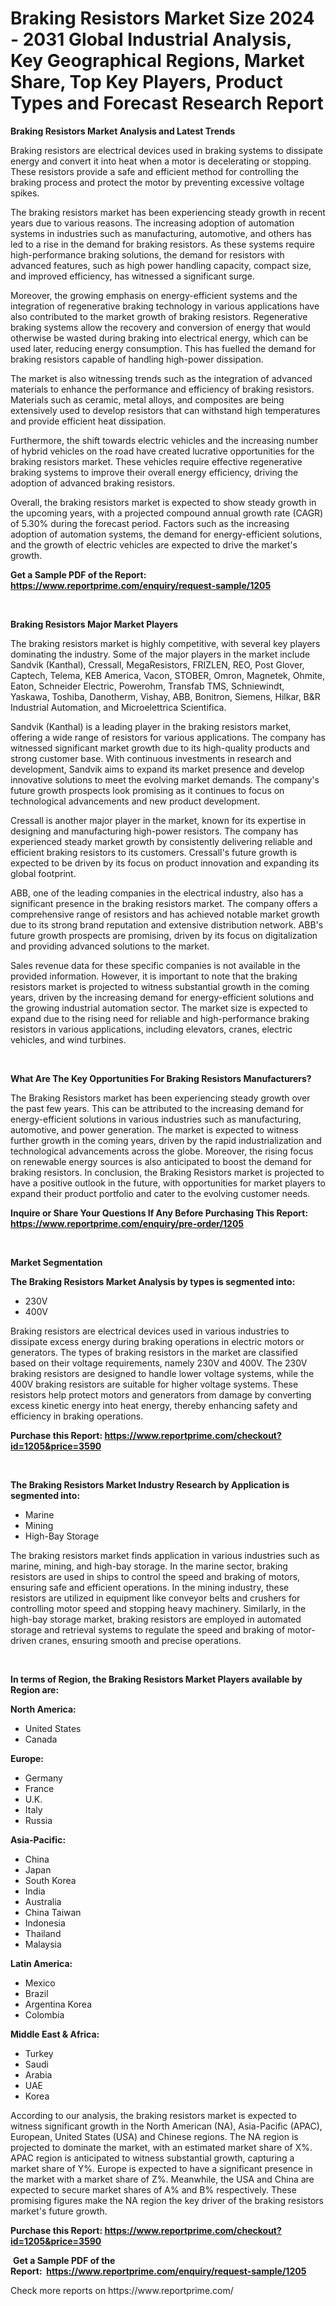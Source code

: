 <p><h1>Braking Resistors Market Size 2024 - 2031 Global Industrial Analysis, Key Geographical Regions, Market Share, Top Key Players, Product Types and Forecast Research Report</h1></p><p><strong>Braking Resistors Market Analysis and Latest Trends</strong></p>
<p><p>Braking resistors are electrical devices used in braking systems to dissipate energy and convert it into heat when a motor is decelerating or stopping. These resistors provide a safe and efficient method for controlling the braking process and protect the motor by preventing excessive voltage spikes.</p><p>The braking resistors market has been experiencing steady growth in recent years due to various reasons. The increasing adoption of automation systems in industries such as manufacturing, automotive, and others has led to a rise in the demand for braking resistors. As these systems require high-performance braking solutions, the demand for resistors with advanced features, such as high power handling capacity, compact size, and improved efficiency, has witnessed a significant surge.</p><p>Moreover, the growing emphasis on energy-efficient systems and the integration of regenerative braking technology in various applications have also contributed to the market growth of braking resistors. Regenerative braking systems allow the recovery and conversion of energy that would otherwise be wasted during braking into electrical energy, which can be used later, reducing energy consumption. This has fuelled the demand for braking resistors capable of handling high-power dissipation.</p><p>The market is also witnessing trends such as the integration of advanced materials to enhance the performance and efficiency of braking resistors. Materials such as ceramic, metal alloys, and composites are being extensively used to develop resistors that can withstand high temperatures and provide efficient heat dissipation.</p><p>Furthermore, the shift towards electric vehicles and the increasing number of hybrid vehicles on the road have created lucrative opportunities for the braking resistors market. These vehicles require effective regenerative braking systems to improve their overall energy efficiency, driving the adoption of advanced braking resistors.</p><p>Overall, the braking resistors market is expected to show steady growth in the upcoming years, with a projected compound annual growth rate (CAGR) of 5.30% during the forecast period. Factors such as the increasing adoption of automation systems, the demand for energy-efficient solutions, and the growth of electric vehicles are expected to drive the market's growth.</p></p>
<p><strong>Get a Sample PDF of the Report:&nbsp; <a href="https://www.reportprime.com/enquiry/request-sample/1205">https://www.reportprime.com/enquiry/request-sample/1205</a></strong></p>
<p>&nbsp;</p>
<p><strong>Braking Resistors Major Market Players</strong></p>
<p><p>The braking resistors market is highly competitive, with several key players dominating the industry. Some of the major players in the market include Sandvik (Kanthal), Cressall, MegaResistors, FRIZLEN, REO, Post Glover, Captech, Telema, KEB America, Vacon, STOBER, Omron, Magnetek, Ohmite, Eaton, Schneider Electric, Powerohm, Transfab TMS, Schniewindt, Yaskawa, Toshiba, Danotherm, Vishay, ABB, Bonitron, Siemens, Hilkar, B&R Industrial Automation, and Microelettrica Scientifica.</p><p>Sandvik (Kanthal) is a leading player in the braking resistors market, offering a wide range of resistors for various applications. The company has witnessed significant market growth due to its high-quality products and strong customer base. With continuous investments in research and development, Sandvik aims to expand its market presence and develop innovative solutions to meet the evolving market demands. The company's future growth prospects look promising as it continues to focus on technological advancements and new product development.</p><p>Cressall is another major player in the market, known for its expertise in designing and manufacturing high-power resistors. The company has experienced steady market growth by consistently delivering reliable and efficient braking resistors to its customers. Cressall's future growth is expected to be driven by its focus on product innovation and expanding its global footprint.</p><p>ABB, one of the leading companies in the electrical industry, also has a significant presence in the braking resistors market. The company offers a comprehensive range of resistors and has achieved notable market growth due to its strong brand reputation and extensive distribution network. ABB's future growth prospects are promising, driven by its focus on digitalization and providing advanced solutions to the market.</p><p>Sales revenue data for these specific companies is not available in the provided information. However, it is important to note that the braking resistors market is projected to witness substantial growth in the coming years, driven by the increasing demand for energy-efficient solutions and the growing industrial automation sector. The market size is expected to expand due to the rising need for reliable and high-performance braking resistors in various applications, including elevators, cranes, electric vehicles, and wind turbines.</p></p>
<p>&nbsp;</p>
<p><strong>What Are The Key Opportunities For Braking Resistors Manufacturers?</strong></p>
<p><p>The Braking Resistors market has been experiencing steady growth over the past few years. This can be attributed to the increasing demand for energy-efficient solutions in various industries such as manufacturing, automotive, and power generation. The market is expected to witness further growth in the coming years, driven by the rapid industrialization and technological advancements across the globe. Moreover, the rising focus on renewable energy sources is also anticipated to boost the demand for braking resistors. In conclusion, the Braking Resistors market is projected to have a positive outlook in the future, with opportunities for market players to expand their product portfolio and cater to the evolving customer needs.</p></p>
<p><strong>Inquire or Share Your Questions If Any Before Purchasing This Report: <a href="https://www.reportprime.com/enquiry/pre-order/1205">https://www.reportprime.com/enquiry/pre-order/1205</a></strong></p>
<p>&nbsp;</p>
<p><strong>Market Segmentation</strong></p>
<p><strong>The Braking Resistors Market Analysis by types is segmented into:</strong></p>
<p><ul><li>230V</li><li>400V</li></ul></p>
<p><p>Braking resistors are electrical devices used in various industries to dissipate excess energy during braking operations in electric motors or generators. The types of braking resistors in the market are classified based on their voltage requirements, namely 230V and 400V. The 230V braking resistors are designed to handle lower voltage systems, while the 400V braking resistors are suitable for higher voltage systems. These resistors help protect motors and generators from damage by converting excess kinetic energy into heat energy, thereby enhancing safety and efficiency in braking operations.</p></p>
<p><strong>Purchase this Report:&nbsp;<a href="https://www.reportprime.com/checkout?id=1205&price=3590">https://www.reportprime.com/checkout?id=1205&price=3590</a></strong></p>
<p>&nbsp;</p>
<p><strong>The Braking Resistors Market Industry Research by Application is segmented into:</strong></p>
<p><ul><li>Marine</li><li>Mining</li><li>High-Bay Storage</li></ul></p>
<p><p>The braking resistors market finds application in various industries such as marine, mining, and high-bay storage. In the marine sector, braking resistors are used in ships to control the speed and braking of motors, ensuring safe and efficient operations. In the mining industry, these resistors are utilized in equipment like conveyor belts and crushers for controlling motor speed and stopping heavy machinery. Similarly, in the high-bay storage market, braking resistors are employed in automated storage and retrieval systems to regulate the speed and braking of motor-driven cranes, ensuring smooth and precise operations.</p></p>
<p>&nbsp;</p>
<p><strong>In terms of Region, the Braking Resistors Market Players available by Region are:</strong></p>
<p>
    <p> <strong> North America: </strong>
        <ul>
            <li>United States</li>
            <li>Canada</li>
        </ul>
        </p> 
    <p> <strong> Europe: </strong>
        <ul>
            <li>Germany</li>
            <li>France</li>
            <li>U.K.</li>
            <li>Italy</li>
            <li>Russia</li>
        </ul>
        </p> 
    <p> <strong> Asia-Pacific: </strong>
        <ul>
            <li>China</li>
            <li>Japan</li>
            <li>South Korea</li>
            <li>India</li>
            <li>Australia</li>
            <li>China Taiwan</li>
            <li>Indonesia</li>
            <li>Thailand</li>
            <li>Malaysia</li>
        </ul>
        </p> 
    <p> <strong> Latin America: </strong>
        <ul>
            <li>Mexico</li>
            <li>Brazil</li>
            <li>Argentina Korea</li>
            <li>Colombia</li>
        </ul>
        </p> 
    <p> <strong> Middle East & Africa: </strong>
        <ul>
            <li>Turkey</li>
            <li>Saudi</li>
            <li>Arabia</li>
            <li>UAE</li>
            <li>Korea</li>
        </ul>
    </p>
    </p>
<p><p>According to our analysis, the braking resistors market is expected to witness significant growth in the North American (NA), Asia-Pacific (APAC), European, United States (USA) and Chinese regions. The NA region is projected to dominate the market, with an estimated market share of X%. APAC region is anticipated to witness substantial growth, capturing a market share of Y%. Europe is expected to have a significant presence in the market with a market share of Z%. Meanwhile, the USA and China are expected to secure market shares of A% and B% respectively. These promising figures make the NA region the key driver of the braking resistors market's future growth.</p></p>
<p><strong>Purchase this Report: <a href="https://www.reportprime.com/checkout?id=1205&price=3590">https://www.reportprime.com/checkout?id=1205&price=3590</a></strong></p>
<p>&nbsp;<strong>Get a Sample PDF of the Report:&nbsp;&nbsp;<a href="https://www.reportprime.com/enquiry/request-sample/1205">https://www.reportprime.com/enquiry/request-sample/1205</a></strong></p>
<p><strong></strong></p>
<p>Check more reports on https://www.reportprime.com/</p>